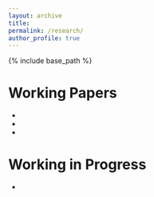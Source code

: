 ```yaml
---
layout: archive
title: 
permalink: /research/
author_profile: true
---
```


{% include base_path %}

Working Papers
======
* 
* 
* 

Working in Progress 
======
* 
